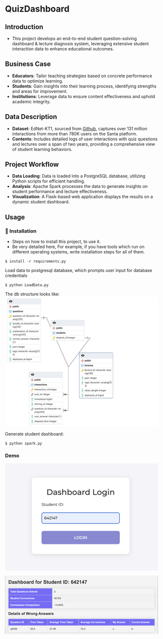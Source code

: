 # QuizDashboard

## Introduction
- This project develops an end-to-end student question-solving dashboard & lecture diagnosis system, leveraging extensive student interaction data to enhance educational outcomes.

## Business Case
- **Educators**: Tailor teaching strategies based on concrete performance data to optimize learning.
- **Students**: Gain insights into their learning process, identifying strengths and areas for improvement.
- **Institutions**: Leverage data to ensure content effectiveness and uphold academic integrity.

## Data Description
- **Dataset**: EdNet-KT1, sourced from [Github](https://github.com/riiid/ednet "EdNet"), captures over 131 million interactions from more than 780K users on the Santa platform.
- **Contents**: Includes detailed logs of user interactions with quiz questions and lectures over a span of two years, providing a comprehensive view of student learning behaviors.

## Project Workflow
- **Data Loading**: Data is loaded into a PostgreSQL database, utilizing Python scripts for efficient handling.
- **Analysis**: Apache Spark processes the data to generate insights on student performance and lecture effectiveness.
- **Visualization**: A Flask-based web application displays the results on a dynamic student dashboard.

## Usage

###  :electric_plug: Installation
- Steps on how to install this project, to use it.
- Be very detailed here, For example, if you have tools which run on different operating systems, write installation steps for all of them.

```
$ install -r requirements.py
```

Load data to postgresql database, which prompts user input for database credentials
```
$ python LoadData.py
```
The db structure looks like:
![rds](assets/dbr.png "Database Relation")

Generate student dashboard: 
```
$ python spark.py
```

### Demo
![Login Page](assets/login.png "Login Page")

![student dashboard](assets/dashboard.png "Dashboard")


